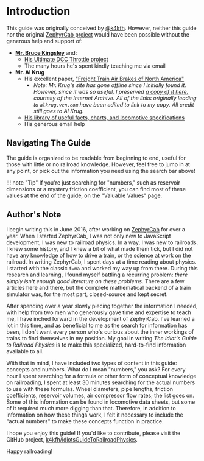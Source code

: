 # Introduction

This guide was originally conceived by [@k4kfh](http://github.com/k4kfh). However, neither this guide nor the original [ZephyrCab project](http://github.com/k4kfh/ZephyrCab) would have been possible without the generous help and support of:

- [**Mr. Bruce Kingsley**](http://brucekmodeltrains.com) and:
	- [His Ultimate DCC Throttle project](https://www.youtube.com/watch?v=51V1FEoJhTA)
	- The many hours he's spent kindly teaching me via email
- **Mr. Al Krug**
	- His excellent paper, ["Freight Train Air Brakes of North America"](http://alkrugsite.evilgeniustech.com/rrfacts/brakes.htm)
		- *Note: Mr. Krug's site has gone offline since I initially found it. However, since it was so useful, I preserved [a copy of it here,](http://alkrugsite.evilgeniustech.com) courtesy of the Internet Archive. All of the links originally leading to ``alkrug.vcn.com`` have been edited to link to my copy. All credit still goes to Al Krug.*
	- [His library of useful facts, charts, and locomotive specifications](http://alkrugsite.evilgeniustech.com/rrfacts/rrfacts.htm)
	- His generous email help

## Navigating The Guide

The guide is organized to be readable from beginning to end, useful for those with little or no railroad knowledge. However, feel free to jump in at any point, or pick out the information you need using the search bar above!

!!! note "Tip"
	If you're just searching for "numbers," such as reservoir dimensions or a mystery friction coefficient, you can find most of these values at the end of the guide, on the "Valuable Values" page.

## Author's Note

I begin writing this in June 2016, after working on [ZephyrCab](http://github.com/k4kfh/ZephyrCab) for over a year. When I started ZephyrCab, I was not only new to JavaScript development, I was new to railroad physics. In a way, I was new to railroads. I knew some history, and I knew a bit of what made them tick, but I did not have any knowledge of how to drive a train, or the science at work on the railroad. In writing ZephyrCab, I spent days at a time reading about physics. I started with the classic ``f=ma`` and worked my way up from there. During this research and learning, I found myself battling a recurring problem: *there simply isn't enough good literature on these problems.* There are a few articles here and there, but the complete mathematical backend of a train simulator was, for the most part, closed-source and kept secret.

After spending over a year slowly piecing together the information I needed, with help from two men who generously gave time and expertise to teach me, I have inched forward in the development of ZephyrCab. I've learned a lot in this time, and as beneficial to me as the search for information has been, I don't want every person who's curious about the inner workings of trains to find themselves in my position. My goal in writing *The Idiot's Guide to Railroad Physics* is to make this specialized, hard-to-find information available to all.

With that in mind, I have included two types of content in this guide: concepts and numbers. What do I mean "numbers," you ask? For every hour I spent searching for a formula or other form of conceptual knowledge on railroading, I spent at least 30 minutes searching for the actual numbers to use with these formulas. Wheel diameters, pipe lengths, friction coefficients, reservoir volumes, air compressor flow rates; the list goes on. Some of this information can be found in locomotive data sheets, but some of it required much more digging than that. Therefore, in addition to information on how these things work, I felt it necessary to include the "actual numbers" to make these concepts function in practice.

I hope you enjoy this guide! If you'd like to contribute, please visit the GitHub project, [k4kfh/idiotsGuideToRailroadPhysics](http://github.com/k4kfh/idiotsGuideToRailroadPhysics).

Happy railroading!
